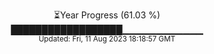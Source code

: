<p align="center">
⏳Year Progress (61.03 %) <br>
██████████████████▁▁▁▁▁▁▁▁▁▁▁▁ <br>
<sub>Updated: Fri, 11 Aug 2023 18:18:57 GMT</sub>
</p>

